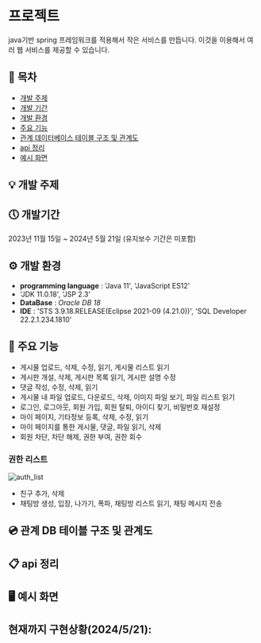 # 프로젝트
java기반 spring 프레임워크를 적용해서 작은 서비스를 만듭니다. 이것을 이용해서 여러 웹 서비스를 제공할 수 있습니다.



## 📜 목차
 - [개발 주제](#-개발-주제)
 - [개발 기간](#-개발기간)
 - [개발 환경](#⚙️-개발-환경)
 - [주요 기능](#-주요-기능)
 - [관계 데이터베이스 테이블 구조 및 관계도](#-관계-DB-테이블-구조-및-관계도)
 - [api 정리](#-api-정리)
 - [예시 화면](#-예시-화면)
## 💡 개발 주제

## 🕔 개발기간
2023년 11월 15일 ~ 2024년 5월 21일
(유지보수 기간은 미포함)

## ⚙️ 개발 환경
 - **programming language** : 'Java 11', 'JavaScript ES12'
 - 'JDK 11.0.18', 'JSP 2.3'
 - **DataBase** : *Oracle DB 18*
 - **IDE** : 'STS 3.9.18.RELEASE(Eclipse 2021-09 (4.21.0))', 'SQL Developer 22.2.1.234.1810'

## 🔧 주요 기능
- 게시물 업로드, 삭제, 수정, 읽기, 게시물 리스트 읽기
- 게시판 개설, 삭제, 게시판 목록 읽기, 게시판 설명 수정
- 댓글 작성, 수정, 삭제, 읽기
- 게시물 내 파일 업로드, 다운로드, 삭제, 이미지 파일 보기, 파일 리스트 읽기
- 로그인, 로그아웃, 회원 가입, 회원 탈퇴, 아이디 찾기, 비밀번호 재설정
- 마이 페이지, 기타정보 등록, 삭제, 수정, 읽기
- 마이 페이지를 통한 게시물, 댓글, 파일 읽기, 삭제
- 회원 차단, 차단 해제, 권한 부여, 권한 회수

### 권한 리스트 
![auth_list](https://github.com/somecreater/springminiproject/assets/127456520/0e1f83e0-1506-48d5-982b-3cddeef69f0b)


- 친구 추가, 삭제
- 채팅방 생성, 입장, 나가기, 폭파, 채팅방 리스트 읽기, 채팅 메시지 전송



## 💿 관계 DB 테이블 구조 및 관계도


## 📋 api 정리


## 🖥️ 예시 화면


## 현재까지 구현상황(2024/5/21):

